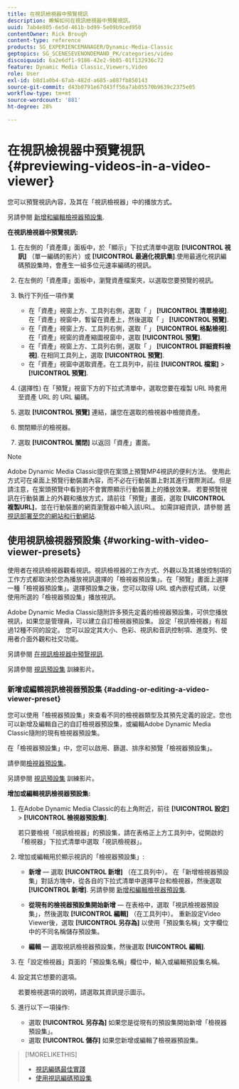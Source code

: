 ```yaml
---
title: 在視訊檢視器中預覽視訊
description: 瞭解如何在視訊檢視器中預覽視訊。
uuid: 7ab4e805-6e5d-461b-bd99-5e09b9ced950
contentOwner: Rick Brough
content-type: reference
products: SG_EXPERIENCEMANAGER/Dynamic-Media-Classic
geptopics: SG_SCENESEVENONDEMAND_PK/categories/video
discoiquuid: 6a2e6df1-9186-42e2-9b85-01f132936c72
feature: Dynamic Media Classic,Viewers,Video
role: User
exl-id: b8d1a0b4-67ab-482d-a685-a087fb850143
source-git-commit: d43b0791e67d43ff56a7ab85570b9639c2375e05
workflow-type: tm+mt
source-wordcount: '881'
ht-degree: 28%

---
```


# 在視訊檢視器中預覽視訊{#previewing-videos-in-a-video-viewer}

您可以預覽視訊內容，及其在「視訊檢視器」中的播放方式。

另請參閱 [新增和編輯檢視器預設集](application-setup.md#adding_and_editing_viewer_presets).

**在視訊檢視器中預覽視訊:**

1. 在左側的「資產庫」面板中，於「顯示」下拉式清單中選取 **[!UICONTROL 視訊]** （單一編碼的影片）或 **[!UICONTROL 最適化視訊集]**.使用最適化視訊編碼預設集時，會產生一組多位元速率編碼的視訊。
1. 在左側的「資產庫」面板中，瀏覽資產檔案夾，以選取您要預覽的視訊。
1. 執行下列任一項作業

   * 在「資產」視窗上方、工具列右側，選取「 」 **[!UICONTROL 清單檢視]**. 在「資產」視窗中，暫留在資產上，然後選取「 」 **[!UICONTROL 預覽]**.
   * 在「資產」視窗上方、工具列右側，選取「 」 **[!UICONTROL 格點檢視]**. 在「資產」視窗的資產縮圖視窗中，選取 **[!UICONTROL 預覽]**.
   * 在「資產」視窗上方、工具列右側，選取「 」 **[!UICONTROL 詳細資料檢視]**. 在相同工具列上，選取 **[!UICONTROL 預覽]**.
   * 在「資產」視窗中選取資產。在工具列中，前往 **[!UICONTROL 檔案]** > **[!UICONTROL 預覽]**.

1. (選擇性) 在「預覽」視窗下方的下拉式清單中，選取您要在複製 URL 時套用至資產 URL 的 URL 編碼。
1. 選取 **[!UICONTROL 預覽]** 連結，讓您在選取的檢視器中檢閱資產。
1. 關閉顯示的檢視器。
1. 選取 **[!UICONTROL 關閉]** 以返回「資產」畫面。

>[!NOTE]
>
>Adobe Dynamic Media Classic提供在案頭上預覽MP4視訊的便利方法。 使用此方式可在桌面上預覽行動裝置內容，而不必在行動裝置上對其進行實際測試。但是請注意，在案頭預覽中看到的不會實際顯示行動裝置上的播放效果。 若要預覽視訊在行動裝置上的外觀和播放方式，請前往「預覽」畫面，選取 **[!UICONTROL 複製URL]**，並在行動裝置的網頁瀏覽器中輸入該URL。 如需詳細資訊，請參閱 [將視訊部署至您的網站和行動網站](deploying-video-websites-mobile-sites.md#deploying_video_to_your_websites_and_mobile_sites).

## 使用視訊檢視器預設集 {#working-with-video-viewer-presets}

使用者在視訊檢視器觀看視訊。視訊檢視器的工作方式、外觀以及其播放控制項的工作方式都取決於您為播放視訊選擇的「檢視器預設集」。在「預覽」畫面上選擇一種「檢視器預設集」。選擇預設集之後，您可以取得 URL 或內嵌程式碼，以便使用所選的「檢視器預設集」播放視訊。

Adobe Dynamic Media Classic隨附許多預先定義的檢視器預設集，可供您播放視訊，如果您是管理員，可以建立自訂檢視器預設集。 設定「視訊檢視器」有超過12種不同的設定。 您可以設定其大小、色彩、視訊和音訊控制項、進度列、使用者介面外觀和社交功能。

另請參閱 [在視訊檢視器中預覽視訊](previewing-videos-video-viewer.md#previewing_videos_in_a_video_viewer).

另請參閱 [視訊預設集](https://s7d5.scene7.com/s7viewers/html5/VideoViewer.html?videoserverurl=https://s7d5.scene7.com/is/content/&amp;emailurl=https://s7d5.scene7.com/s7/emailFriend&amp;serverUrl=https://s7d5.scene7.com/is/image/&amp;config=Scene7SharedAssets/Universal_HTML5_Video&amp;contenturl=https://s7d5.scene7.com/skins/&amp;asset=S7tutorials/549_video-presets_converted%20renamed_Done-AVS) 訓練影片。

### 新增或編輯視訊檢視器預設集 {#adding-or-editing-a-video-viewer-preset}

您可以使用「檢視器預設集」來查看不同的檢視器類型及其預先定義的設定。您也可以新增及編輯自己的自訂檢視器預設集，或編輯Adobe Dynamic Media Classic隨附的現有檢視器預設集。

在「檢視器預設集」中，您可以啟用、篩選、排序和預覽「檢視器預設集」。

請參閱[檢視器預設集](application-setup.md#viewer_presets)。

另請參閱 [視訊預設集](https://s7d5.scene7.com/s7viewers/html5/VideoViewer.html?videoserverurl=https://s7d5.scene7.com/is/content/&amp;emailurl=https://s7d5.scene7.com/s7/emailFriend&amp;serverUrl=https://s7d5.scene7.com/is/image/&amp;config=Scene7SharedAssets/Universal_HTML5_Video&amp;contenturl=https://s7d5.scene7.com/skins/&amp;asset=S7tutorials/549_video-presets_converted%20renamed_Done-AVS) 訓練影片。

**增加或編輯視訊檢視器預設集:**

1. 在Adobe Dynamic Media Classic的右上角附近，前往 **[!UICONTROL 設定]** > **[!UICONTROL 檢視器預設集]**.

   若只要檢視「視訊檢視器」的預設集，請在表格正上方工具列中，從開啟的「檢視器」下拉式清單中選取「視訊檢視器」。

1. 增加或編輯用於顯示視訊的「檢視器預設集」:

   * **新增**  — 選取 **[!UICONTROL 新增]** （在工具列中）。 在「新增檢視器預設集」對話方塊中，從各自的下拉式清單中選擇平台和檢視器，然後選取 **[!UICONTROL 新增]**.
   另請參閱 [新增和編輯檢視器預設集](application-setup.md#adding_and_editing_viewer_presets).

   * **從現有的檢視器預設集開始新增**  — 在表格中，選取「視訊檢視器預設集」，然後選取 **[!UICONTROL 編輯]** （在工具列中）。
   重新設定Video Viewer後，選取 **[!UICONTROL 另存為]** 以使用「預設集名稱」文字欄位中的不同名稱儲存預設集。

   * **編輯**  — 選取視訊檢視器預設集，然後選取 **[!UICONTROL 編輯]**.



1. 在「設定檢視器」頁面的「預設集名稱」欄位中，輸入或編輯預設集名稱。
1. 設定其它想要的選項。

   若要檢視選項的說明，請選取其資訊提示圖示。

1. 進行以下一項操作:

   * 選取 **[!UICONTROL 另存為]** 如果您是從現有的預設集開始新增「檢視器預設集」。
   * 選取 **[!UICONTROL 儲存]** 如果您新增或編輯了檢視器預設集。

>[!MORELIKETHIS]
>
>* [視訊編碼最佳實踐](uploading-encoding-videos.md#best_practices_for_video_encoding)
>* [使用視訊編碼預設集](uploading-encoding-videos.md#working_with_video_encoding_presets)

